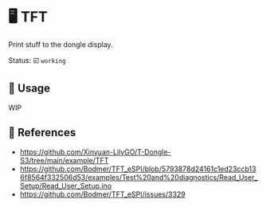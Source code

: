 # :desktop_computer: TFT

Print stuff to the dongle display.

Status: :ballot_box_with_check: `working`

## :pencil: Usage

WIP

## :link: References

- <https://github.com/Xinyuan-LilyGO/T-Dongle-S3/tree/main/example/TFT>
- <https://github.com/Bodmer/TFT_eSPI/blob/5793878d24161c1ed23ccb136f8564f332506d53/examples/Test%20and%20diagnostics/Read_User_Setup/Read_User_Setup.ino>
- <https://github.com/Bodmer/TFT_eSPI/issues/3329>
